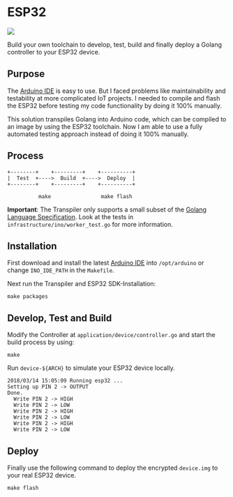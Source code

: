 # ESP32

[![](https://goreportcard.com/badge/github.com/andygeiss/esp32)](https://goreportcard.com/report/github.com/andygeiss/esp32)

Build your own toolchain to develop, test, build and finally deploy a Golang controller to your ESP32 device.

## Purpose

The [Arduino IDE](https://www.arduino.cc/en/Main/Software) is easy to use.
But I faced problems like maintainability and testability at more complicated IoT projects.
I needed to compile and flash the ESP32 before testing my code functionality by doing it 100% manually.

This solution transpiles Golang into Arduino code, which can be compiled to an image by using the ESP32 toolchain.
Now I am able to use a fully automated testing approach instead of doing it 100% manually.

## Process

    +--------+    +---------+    +----------+
    |  Test  +---->  Build  +---->  Deploy  |
    +--------+    +---------+    +----------+

              make                make flash

**Important**: The Transpiler only supports a small subset of the [Golang Language Specification](https://golang.org/ref/spec). Look at the tests in <code>infrastructure/ino/worker_test.go</code> for more information.

## Installation

First download and install the latest [Arduino IDE](https://www.arduino.cc/en/Main/Software) into <code>/opt/arduino</code> or change <code>INO_IDE_PATH</code> in the <code>Makefile</code>.

Next run the Transpiler and ESP32 SDK-Installation:

    make packages

## Develop, Test and Build

Modify the Controller at <code>application/device/controller.go</code> and start the build process by using: 

    make

Run <code>device-${ARCH}</code> to simulate your ESP32 device locally.

    2018/03/14 15:05:09 Running esp32 ...
    Setting up PIN 2 -> OUTPUT
    Done.
      Write PIN 2 -> HIGH
      Write PIN 2 -> LOW
      Write PIN 2 -> HIGH
      Write PIN 2 -> LOW
      Write PIN 2 -> HIGH
      Write PIN 2 -> LOW

## Deploy

Finally use the following command to deploy the encrypted <code>device.img</code> to your real ESP32 device.

    make flash
